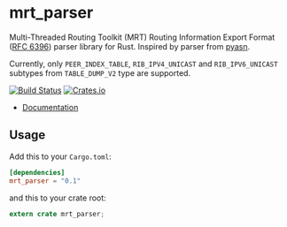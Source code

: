 mrt_parser
========

Multi-Threaded Routing Toolkit (MRT) Routing Information Export Format ([RFC 6396](https://tools.ietf.org/html/rfc6396)) parser 
library for Rust.
Inspired by parser from [pyasn](https://github.com/hadiasghari/pyasn).

Currently, only `PEER_INDEX_TABLE`, `RIB_IPV4_UNICAST` and `RIB_IPV6_UNICAST` subtypes from `TABLE_DUMP_V2` type are supported.

[![Build Status](https://travis-ci.org/JakubOnderka/mrt_parser.svg?branch=master)](https://travis-ci.org/JakubOnderka/mrt_parser)
[![Crates.io](https://img.shields.io/crates/v/mrt_parser.svg)](https://crates.io/crates/mrt_parser)

- [Documentation](https://docs.rs/mrt_parser)

## Usage

Add this to your `Cargo.toml`:

```toml
[dependencies]
mrt_parser = "0.1"
```

and this to your crate root:

```rust
extern crate mrt_parser;
```
